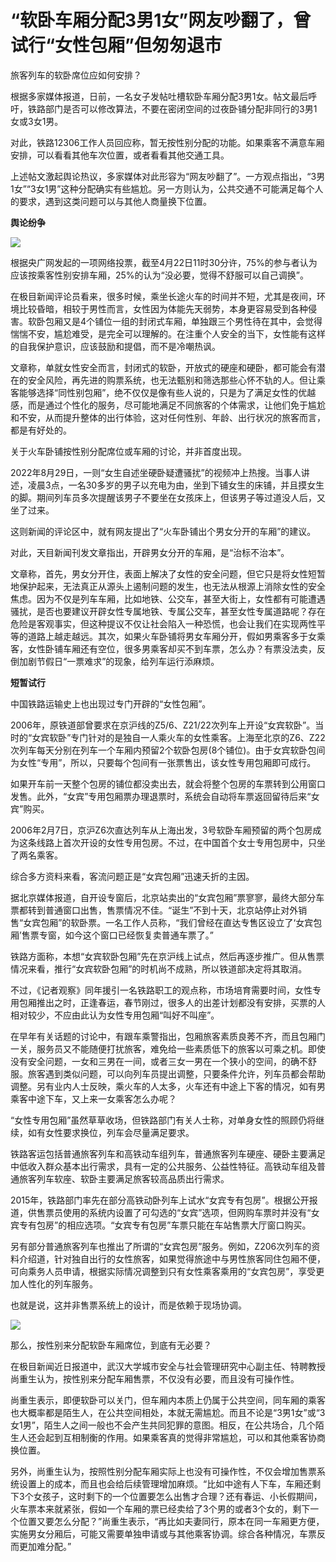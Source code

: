 # “软卧车厢分配3男1女”网友吵翻了，曾试行“女性包厢”但匆匆退市

旅客列车的软卧席位应如何安排？

根据多家媒体报道，日前，一名女子发帖吐槽软卧车厢分配3男1女。帖文最后呼吁，铁路部门是否可以修改算法，不要在密闭空间的过夜卧铺分配非同行的3男1女或3女1男。

对此，铁路12306工作人员回应称，暂无按性别分配的功能。如果乘客不满意车厢安排，可以看看其他车次位置，或者看看其他交通工具。

上述帖文激起舆论热议，多家媒体对此形容为“网友吵翻了”。一方观点指出，“3男1女”“3女1男”这种分配确实有些尴尬。另一方则认为，公共交通不可能满足每个人的要求，遇到这类问题可以与其他人商量换下位置。

**舆论纷争**

![](https://inews.gtimg.com/newsapp_bt/0/15782068673/1000)

根据央广网发起的一项网络投票，截至4月22日11时30分许，75%的参与者认为应该按乘客性别安排车厢，25%的认为“没必要，觉得不舒服可以自己调换”。

在极目新闻评论员看来，很多时候，乘坐长途火车的时间并不短，尤其是夜间，环境比较昏暗，相较于男性而言，女性因为体能先天弱势，本身更容易受到各种侵害。软卧包厢又是4个铺位一组的封闭式车厢，单独跟三个男性待在其中，会觉得惴惴不安，尴尬难受，是完全可以理解的。在注重个人安全的当下，女性能有这样的自我保护意识，应该鼓励和提倡，而不是冷嘲热讽。

文章称，单就女性安全而言，封闭式的软卧，开放式的硬座和硬卧，都可能会有潜在的安全风险，再先进的购票系统，也无法甄别和筛选那些心怀不轨的人。但让乘客能够选择“同性别包厢”，绝不仅仅是像有些人说的，只是为了满足女性的优越感，而是通过个性化的服务，尽可能地满足不同旅客的个体需求，让他们免于尴尬和不安，从而提升整体的出行体验，这对任何性别、年龄、出行状况的旅客而言，都是有好处的。

关于火车卧铺按性别分配席位或车厢的讨论，并非首度出现。

2022年8月29日，一则“女生自述坐硬卧疑遭骚扰”的视频冲上热搜。当事人讲述，凌晨3点，一名30多岁的男子以充电为由，坐到下铺女生的床铺，并且摸女生的脚。期间列车员多次提醒该男子不要坐在女孩床上，但该男子等过道没人后，又坐了过来。

这则新闻的评论区中，就有网友提出了“火车卧铺出个男女分开的车厢”的建议。

对此，天目新闻刊发文章指出，开辟男女分开的车厢，是“治标不治本”。

文章称，首先，男女分开住，表面上解决了女性的安全问题，但它只是将女性短暂地保护起来，无法真正从源头上遏制问题的发生，也无法从根源上消除女性的安全焦虑。因为不仅是列车车厢，比如地铁、公交车，甚至大街上，女性都有可能遭遇骚扰，是否也要建议开辟女性专属地铁、专属公交车，甚至女性专属道路呢？存在危险是客观事实，但这种提议不仅让社会陷入一种恐慌，也会让我们在实现两性平等的道路上越走越远。其次，如果火车卧铺将男女车厢分开，假如男乘客多于女乘客，女性卧铺车厢还有空位，很多男乘客却买不到车票，怎么办？有票没法卖，反倒加剧节假日“一票难求”的现象，给列车运行添麻烦。

**短暂试行**

中国铁路运输史上也出现过专门开辟的“女性包厢”。

2006年，原铁道部曾要求在京沪线的Z5/6、Z21/22次列车上开设“女宾软卧”。当时的“女宾软卧”专门针对的是独自一人乘火车的女性乘客。上海至北京的Z6、Z22次列车每天分别在列车一个车厢内预留2个软卧包房(8个铺位)。由于女宾软卧包间为女性“专用”，所以，只要每个包间有一张票售出，该女性专用包厢即可成行。

如果开车前一天整个包房的铺位都没卖出去，就会将整个包房的车票转到公用窗口发售。此外，“女宾”专用包厢票办理退票时，系统会自动将车票返回留待后来“女宾”购买。

2006年2月7日，京沪Z6次直达列车从上海出发，3号软卧车厢预留的两个包房成为这条线路上首次开设的女性专用包房。不过，在中国首个女士专用包房中，只坐了两名乘客。

综合多方资料来看，客流问题正是“女宾包厢”迅速夭折的主因。

据北京媒体报道，自开设专窗后，北京站卖出的“女宾包厢”票寥寥，最终大部分车票都转到普通窗口出售，售票情况不佳。“诞生”不到十天，北京站停止对外销售“女宾包厢”的软卧票。一名工作人员称，“我们曾经在直达专售区设立了‘女宾包厢’售票专窗，如今这个窗口已经恢复卖普通车票了。”

铁路方面称，本想“女宾软卧包厢”先在京沪线上试点，然后再逐步推广。但从售票情况来看，推行“女宾软卧包厢”的时机尚不成熟，所以铁道部决定将其取消。

不过，《记者观察》同年援引一名铁路职工的观点称，市场培育需要时间，女性专用包厢推出之时，正逢春运，春节刚过，很多人的出差计划都没有安排，买票的人相对较少，不应由此认为女性专用包厢“叫好不叫座”。

在早年有关话题的讨论中，有跟车乘警指出，包厢旅客素质良莠不齐，而且包厢门一关，服务员又不能随便打扰旅客，难免给一些素质低下的旅客以可乘之机。即使没有安全问题，一女和三男在一间，或者三女一男在一个狭小的空间，的确不舒服。旅客遇到类似问题，可以向列车员提出调整，只要条件允许，列车员都会帮助调整。另有业内人士反映，乘火车的人太多，火车还有中途上下客的情况，如有男乘客中途下车，又上来一女乘客怎么办呢？

“女性专用包厢”虽然草草收场，但铁路部门有关人士称，对单身女性的照顾仍将继续，如有女性要求换位，列车会尽量满足要求。

铁路客运包括普通旅客列车和高铁动车组列车，普通旅客列车硬座、硬卧主要满足中低收入群众基本出行需求，具有一定的公共服务、公益性特征。高铁动车组及普通旅客列车软座、软卧主要满足旅客较高品质出行需求。

2015年，铁路部门率先在部分高铁动卧列车上试水“女宾专有包房”。根据公开报道，供售票员使用的系统内设置了可勾选的“女宾”选项，但网购车票时并没有“女宾专有包房”的相应选项。“女宾专有包房”车票只能在车站售票大厅窗口购买。

另有部分普通旅客列车也推出了所谓的“女宾包房”服务。例如，Z206次列车的资料介绍道，针对独自出行的女性旅客，如果觉得旅途中与男性旅客同住包厢不便，可向乘务人员申请，根据实际情况调整到只有女性乘客乘用的“女宾包房”，享受更加人性化的列车服务。

也就是说，这并非售票系统上的设计，而是依赖于现场协调。

![](https://inews.gtimg.com/newsapp_bt/0/15782068677/1000)

那么，按性别来分配软卧车厢席位，到底有无必要？

在极目新闻近日报道中，武汉大学城市安全与社会管理研究中心副主任、特聘教授尚重生认为，按性别来分配车厢售票，不仅没有必要，而且没有可操作性。

尚重生表示，即便软卧可以关门，但车厢内本质上仍属于公共空间，同车厢的乘客也大概率都是陌生人，在公共空间相处，本就无需尴尬。而且不论是“3男1女”或“3女1男”，陌生人之间一般也不会产生共同犯罪的意图。相反，在公共场合，几个陌生人还会起到互相制衡的作用。如果乘客真的觉得非常尴尬，可以和其他乘客协商换位置。

另外，尚重生认为，按照性别分配车厢实际上也没有可操作性，不仅会增加售票系统设置上的成本，而且也会给后续管理增加麻烦。“比如中途有人下车，车厢还剩下3个女孩子，这时剩下的一个位置要怎么出售才合理？还有春运、小长假期间，火车票本来就紧张，假如一个车厢的票已经卖给了3个男的或者3个女的，剩下一个位置又要怎么分配？”尚重生表示，“再比如夫妻同行，原本在同一车厢更方便，实施男女分厢后，可能又需要单独申请或与其他乘客协调。综合各种情况，车票反而更加难分配。”

